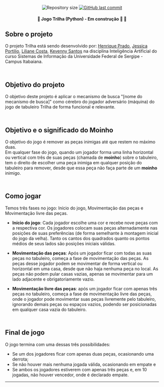<p align="center">
  <img alt="Repository size" src="https://img.shields.io/github/repo-size/rickweb3/projeto-ia-trilha">
  <a href="https://github.com/rickweb3/projeto-ia-trilha/commits/master">
    <img alt="GitHub last commit" src="https://img.shields.io/github/last-commit/rickweb3/projeto-ia-trilha">
  </a>
</p>



<h4 align="center"> 
	🚧 Jogo Trilha (Python) - Em construção 🚀 🚧
</h4>



## Sobre o projeto
O projeto Trilha está sendo desenvolvido por: <a href="https://github.com/rickweb3">Henrique Prado</a>, <a href="https://github.com/JessicaPortilio">Jessica Portilio</a>, <a href="https://github.com/LilianeCosta767">Liliane Costa</a>, <a href="https://github.com/KevennyJS">Kevenny Santos</a> na disciplina Inteligência Artificial do curso Sistemas de Informação da Universidade Federal de Sergipe - Campus Itabaiana.



## <br/>Objetivo do projeto
O objetivo deste projeto é aplicar o mecanismo de busca "[nome do mecanismo de busca]" como cérebro do jogador adversário (máquina)
do jogo de tabuleiro Trilha de forma funcional e relevante.<br/>



## <br/>Objetivo e o significado do Moinho
O objetivo do jogo é remover as peças inimigas até que restem no máximo duas. <br/>
Em qualquer fase do jogo, quando um jogador forma uma linha horizontal ou vertical com três de suas peças (chamada de <b>moinho</b>)
sobre o tabuleiro, tem o direito de escolher uma peça inimiga em qualquer posição do tabuleiro para remover, desde que essa peça não
faça parte de um <b>moinho</b> inimigo.<br/>


	
## <br/>Como jogar
Temos três fases no jogo: Início do jogo, Movimentação das peças e Movimentação livre das peças.	

- <b>Início do jogo</b>: Cada jogador escolhe uma cor e recebe nove peças com a respectiva cor. Os jogadores colocam suas peças alternadamente nas posições de suas preferências (de forma semelhante à montagem inicial do jogo da velha). Tanto os cantos dos quadrados quanto os pontos médios de seus lados são posições iniciais válidas.

- <b>Movimentação das peças</b>: Após um jogador ficar com todas as suas peças no tabuleiro, começa a fase de movimentação das peças. As peças desse jogador podem se movimentar de forma vertical ou horizontal em uma casa, desde que não haja nenhuma peça no local. As peças não podem pular casas vazias, apenas se movimentar para um lado adjacente e obrigatoriamente vazio.

- <b>Movimentação livre das peças</b>: após um jogador ficar com  apenas três peças no tabuleiro, começa a fase de movimentação livre das peças, onde o jogador pode movimentar suas peças livremente pelo tabuleiro, ignorando demais peças ou espaços vazios, podendo ser posicionadas em qualquer casa vazia do tabuleiro.<br/>



## <br/>Final de jogo
O jogo termina com uma dessas três possibilidades:
- Se um dos jogadores ficar com apenas duas peças, ocasionando uma derrota;
- Se não houver mais nenhuma jogada válida, ocasionando em empate e
- Se ambos os jogadores estiverem com apenas três peças e, em 10 jogadas, não houver vencedor, onde é declarado empate.

---
